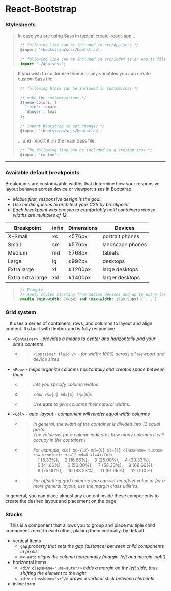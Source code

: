 # React-Bootstrap

### Stylesheets

> In case you are using Sass in typical create-react-app...
> ```javascript
>  /* following line can be included in src/App.scss */
>  @import '~bootstrap/scss/bootstrap';
> 
>  /* following line can be included in src/index.js or App.js file */
>  import './App.scss';
> ```

> If you wish to customize theme or any variables you can create custom Sass file:
> ```javascript
>  /* following block can be included in custom.scss */
>  
>  /* make the customizations */
>  $theme-colors: (
>    'info': tomato,
>    'danger': teal
>  );
>  
>  /* import bootstrap to set changes */
>  @import '~bootstrap/scss/bootstrap';
> ```
> ... and import it on the main Sass file.
> ```javascript
>  /* The following line can be included in a src/App.scss */
>  @import 'custom';
> ```

- - -

### Available default breakpoints
Breakpoints are customizable widths that determine how your responsive layout behaves across device or viewport sizes in Bootstrap.
  * _Mobile first, responsive design is the goal._
  * _Use media queries to architect your CSS by breakpoint._
  * _Each breakpoint was chosen to comfortably hold containers whose widths are multiples of 12._

|      Breakpoint   | infix | Dimensions |     Devices      |
|-------------------|-------|------------|------------------|
|     X-Small       |	xs    |	 <576px  	 |  portrait phones |
|      Small        |	sm	   |  ≥576px	   | landscape phones |
|      Medium       |	md	   |	 ≥768px	   |      tablets     |
|      Large        | lg	  	|	 ≥992px	   |      desktops    |
|    Extra large    | xl	   |  ≥1200px   |  large desktops  |
| Extra extra large | xxl   |	 ≥1400px   |  larger desktops |

>```sass
>  // Example
>  // Apply styles starting from medium devices and up to extra large devices
>  @media (min-width: 768px) and (max-width: 1199.98px) { ... }
>```

### Grid system
&emsp;It uses a series of containers, rows, and columns to layout and align content. It’s built with flexbox and is fully responsive. 
* `<Container>` - _provides a means to center and horizontally pad your site’s contents_
  - > `<Container fluid />` - _for width: 100% across all viewport and device sizes_
* `<Row>` - _helps organize columns horizontally and creates space between them_
  - > _lets you specify column widths_
  - > ``<Row xs={2} md={4} lg={6}>``
  - > _Use **auto** to give columns their natural widths._
* `<Col>` - _auto-layout - component will render equal width columns_
  - > _In general, the width of the container is divided into 12 equal parts._\
      _The value set for a column indicates how many columns it will occupy in the container._\
  - > _For example,_ `<Col xs={12} md={9} xl={6} className='custom-row'>content: xs=12 md=8 xl=4</Col>`\
      &emsp;1 (8.33%), &emsp;2 (16.66%), &emsp;3 (25.00%), &emsp;4 (33.33%),\
      &emsp;5 (41.66%), &emsp;6 (50.00%), &emsp;7 (58.33%), &emsp;8 (66.66%),\
      &emsp;9 (75.00%), &emsp;10 (83.33%), &emsp;11 (91.66%), &emsp;12 (100%)
  - > _For offsetting grid columns you can set an offset value or for a more general layout, use the margin class utilities._
      
In general, you can place almost any content inside these components to create the desired layout and placement on the page.

### Stacks
&emsp;This is a component that allows you to group and place multiple child components next to each other, placing them vertically. by default.
* vertical items
  - ``gap`` _property that sets the gap (distance) between child components in pixels_
  - ``mx-auto`` _aligns the column horizontally (margin-left and margin-right)_
* horizontal items
  - ``<div className=".ms-auto"/>`` _adds a margin on the left side, thus shifting the element to the right_
  - ``<div className="vr"/>`` _draws a vertical stick between elements_
* inline form








